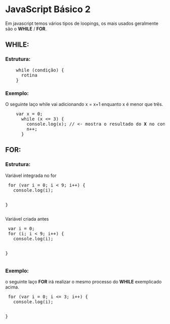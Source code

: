 
<h1>JavaScript Básico 2 </h1>
<p>Em javascript temos vários tipos de loopings, os mais usados geralmente são o <b>WHILE</b> / <b>FOR</b>.</p>

<h2>WHILE:</h2>
<h3>Estrutura:</h3>
<pre>
    while (condição) {
      rotina
    }
</pre>

<h3>Exemplo:</h3>
<p>O seguinte laço while vai adicionando x = x+1 enquanto x é menor que três.</p>
<pre>
    var x = 0;
      while (x <= 3) {
        console.log(x); // <- mostra o resultado do <b>X</b> no console.
        n++; 
      }
</pre>
<h2>FOR:</h2>
<h3>Estrutura:</h3>
 <p>Variável integrada no for</p>
 <pre>
 for (var i = 0; i < 9; i++) { 
   console.log(i);
   
}
</pre>
 <p>Variável criada antes</p>
 <pre>
 var i = 0;
 for (i; i < 9; i++) { 
   console.log(i);
   
}
</pre>
<h3>Exemplo:</h3>
 <p>o seguinte laço <b>FOR</b> irá realizar o mesmo processo do <b>WHILE</b> exemplicado acima.
 <pre>
 for (var i = 0; i <= 3; i++) {
   console.log(i);
   
}
</pre>
